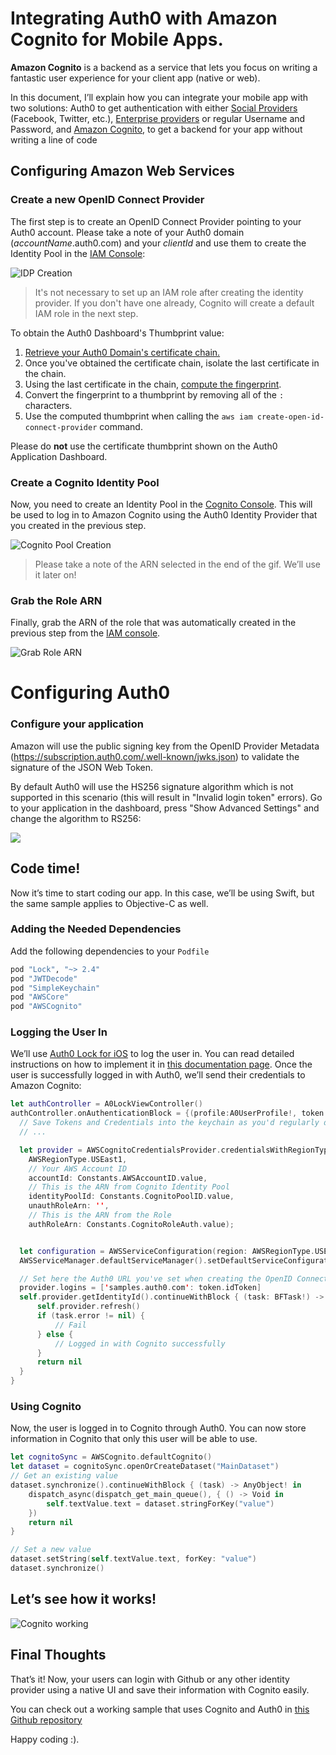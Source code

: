 # Integrating Auth0 with Amazon Cognito for Mobile Apps.

**Amazon Cognito** is a backend as a service that lets you focus on writing a fantastic user experience for your client app (native or web).

In this document, I’ll explain how you can integrate your mobile app with two solutions: Auth0 to get authentication with either [Social Providers](/identityproviders#social) (Facebook, Twitter, etc.), [Enterprise providers](/identityproviders#enterprise) or regular Username and Password, and [Amazon Cognito](http://aws.amazon.com/cognito/), to get a backend for your app without writing a line of code

## Configuring Amazon Web Services
### Create a new OpenID Connect Provider
The first step is to create an OpenID Connect Provider pointing to your Auth0 account. Please take a note of your Auth0 domain (_accountName_.auth0.com) and your _clientId_ and use them to create the Identity Pool in the [IAM Console](https://console.aws.amazon.com/iam/home):

![IDP Creation](/media/articles/scenarios/amazon-cognito/IDPCreation.gif)

> It's not necessary to set up an IAM role after creating the identity provider. If you don't have one already, Cognito will create a default IAM role in the next step.

To obtain the Auth0 Dashboard's Thumbprint value:

1. [Retrieve your Auth0 Domain's certificate chain.](http://docs.aws.amazon.com/IAM/latest/UserGuide/id_roles_providers_create_oidc_verify-thumbprint.html?icmpid=docs_iam_console)
2. Once you've obtained the certificate chain, isolate the last certificate in the chain.
3. Using the last certificate in the chain, [compute the fingerprint](https://www.samltool.com/fingerprint.php).
4. Convert the fingerprint to a thumbprint by removing all of the `:` characters.
5. Use the computed thumbprint when calling the `aws iam create-open-id-connect-provider` command.

Please do **not** use the certificate thumbprint shown on the Auth0 Application Dashboard.

### Create a Cognito Identity Pool
Now, you need to create an Identity Pool in the [Cognito Console](https://console.aws.amazon.com/cognito/home). This will be used to log in to Amazon Cognito using the Auth0 Identity Provider that you created in the previous step.

![Cognito Pool Creation](/media/articles/scenarios/amazon-cognito/IDPCognito.gif)

> Please take a note of the ARN selected in the end of the gif. We’ll use it later on!

### Grab the Role ARN
Finally, grab the ARN of the role that was automatically created in the previous step from the [IAM console](https://console.aws.amazon.com/iam/home).

![Grab Role ARN](/media/articles/scenarios/amazon-cognito/Roles.gif)

# Configuring Auth0
### Configure your application
Amazon will use the public signing key from the OpenID Provider Metadata (https://subscription.auth0.com/.well-known/jwks.json) to validate the signature of the JSON Web Token.

By default Auth0 will use the HS256 signature algorithm which is not supported in this scenario (this will result in "Invalid login token" errors). Go to your application in the dashboard, press "Show Advanced Settings" and change the algorithm to RS256:

![](/media/articles/scenarios/amazon-cognito/cdn-amazon-cognito-rs256.png)

## Code time!
Now it’s time to start coding our app. In this case, we’ll be using Swift, but the same sample applies to Objective-C as well.

### Adding the Needed Dependencies

Add the following dependencies to your `Podfile`

```ruby
pod "Lock", "~> 2.4"
pod "JWTDecode"
pod "SimpleKeychain"
pod "AWSCore"
pod "AWSCognito"
```
### Logging the User In
We’ll use [Auth0 Lock for iOS](https://github.com/auth0/lock) to log the user in. You can read detailed instructions on how to implement it in [this documentation page](/native-platforms/ios-swift).
Once the user is successfully logged in with Auth0, we’ll send their credentials to Amazon Cognito:

```swift
let authController = A0LockViewController()
authController.onAuthenticationBlock = {(profile:A0UserProfile!, token:A0Token!) -> () in
  // Save Tokens and Credentials into the keychain as you'd regularly do
  // ...

  let provider = AWSCognitoCredentialsProvider.credentialsWithRegionType(
    AWSRegionType.USEast1,
    // Your AWS Account ID
    accountId: Constants.AWSAccountID.value,
    // This is the ARN from Cognito Identity Pool
    identityPoolId: Constants.CognitoPoolID.value,
    unauthRoleArn: '',
    // This is the ARN from the Role
    authRoleArn: Constants.CognitoRoleAuth.value);


  let configuration = AWSServiceConfiguration(region: AWSRegionType.USEast1, credentialsProvider: self.provider);
  AWSServiceManager.defaultServiceManager().setDefaultServiceConfiguration(configuration)

  // Set here the Auth0 URL you've set when creating the OpenID Connect Provider
  provider.logins = ['samples.auth0.com': token.idToken]
  self.provider.getIdentityId().continueWithBlock { (task: BFTask!) -> AnyObject! in
      self.provider.refresh()
      if (task.error != nil) {
          // Fail
      } else {
          // Logged in with Cognito successfully
      }
      return nil
  }
}
```

### Using Cognito

Now, the user is logged in to Cognito through Auth0. You can now store information in Cognito that only this user will be able to use.

```swift
let cognitoSync = AWSCognito.defaultCognito()
let dataset = cognitoSync.openOrCreateDataset("MainDataset")
// Get an existing value
dataset.synchronize().continueWithBlock { (task) -> AnyObject! in
    dispatch_async(dispatch_get_main_queue(), { () -> Void in
        self.textValue.text = dataset.stringForKey("value")
    })
    return nil
}

// Set a new value
dataset.setString(self.textValue.text, forKey: "value")
dataset.synchronize()
```
## Let’s see how it works!

![Cognito working](/media/articles/scenarios/amazon-cognito/CognitoSample.gif)

## Final Thoughts

That’s it! Now, your users can login with Github or any other identity provider using a native UI and save their information with Cognito easily.

You can check out a working sample that uses Cognito and Auth0 in [this Github repository](https://github.com/auth0/Lock.iOS-OSX/tree/master/Examples/Cognito.Swift)

Happy coding :).
